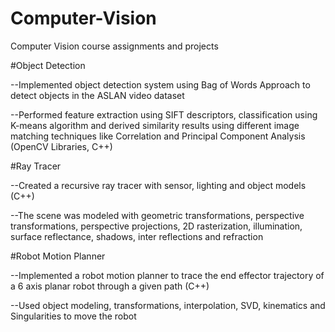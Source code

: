 # Computer-Vision
Computer Vision course assignments and projects


#Object Detection

--Implemented object detection system using Bag of Words Approach to detect objects in the ASLAN video dataset

--Performed feature extraction using SIFT descriptors, classification using K-means algorithm and derived similarity results using different image matching techniques like Correlation and Principal Component Analysis (OpenCV Libraries, C++)

#Ray Tracer

--Created a recursive ray tracer with sensor, lighting and object models (C++)

--The scene was modeled with geometric transformations, perspective transformations, perspective projections, 2D rasterization, illumination, surface reflectance, shadows, inter reflections and refraction

#Robot Motion Planner

--Implemented a robot motion planner to trace the end effector trajectory of a 6 axis planar robot through a given path (C++)

--Used object modeling, transformations, interpolation, SVD, kinematics and Singularities to move the robot
